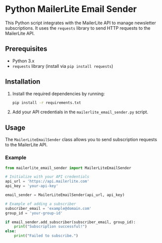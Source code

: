# Python MailerLite Email Sender

This Python script integrates with the MailerLite API to manage newsletter subscriptions. It uses the `requests` library to send HTTP requests to the MailerLite API.

## Prerequisites

- Python 3.x
- `requests` library (install via `pip install requests`)

## Installation

1. Install the required dependencies by running:
   ```bash
   pip install -r requirements.txt
   ```

2. Add your API credentials in the `mailerlite_email_sender.py` script.

## Usage

The `MailerLiteEmailSender` class allows you to send subscription requests to the MailerLite API.

### Example

```python
from mailerlite_email_sender import MailerLiteEmailSender

# Initialize with your API credentials
api_url = 'https://api.mailerlite.com'
api_key = 'your-api-key'

email_sender = MailerLiteEmailSender(api_url, api_key)

# Example of adding a subscriber
subscriber_email = 'example@domain.com'
group_id = 'your-group-id'

if email_sender.add_subscriber(subscriber_email, group_id):
    print("Subscription successful!")
else:
    print("Failed to subscribe.")
```
